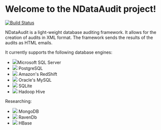 # Welcome to the NDataAudit project!

[![Build Status](https://travis-ci.org/hectorsosajr/NDataAudit.svg?branch=master)](https://travis-ci.org/hectorsosajr/NDataAudit.svg?branch=master)

NDataAudit is a light-weight database auditing framework. It allows for the creation of audits in XML format. The framework sends the results of the audits as HTML emails.

It currently supports the following database engines:

* [![](https://cdn.rawgit.com/hectorsosajr/NDataAudit/master/images/32_SQLServer.png)]()Microsoft SQL Server
* [![](https://cdn.rawgit.com/hectorsosajr/NDataAudit/master/images/32_PostGres.png)]() PostgreSQL
* [![](https://cdn.rawgit.com/hectorsosajr/NDataAudit/master/images/32_Redshift.png)]() Amazon's RedShift
* [![](https://cdn.rawgit.com/hectorsosajr/NDataAudit/master/images/32_MySQL.png)]() Oracle's MySQL
* [![](https://cdn.rawgit.com/hectorsosajr/NDataAudit/master/images/32_Sqlite.png)]() SQLite
* [![](https://cdn.rawgit.com/hectorsosajr/NDataAudit/master/images/32_Hive.png)]() Hadoop Hive

Researching:

* [![](https://cdn.rawgit.com/hectorsosajr/NDataAudit/master/images/32_MongoDb.png)]() MongoDB
* [![](https://cdn.rawgit.com/hectorsosajr/NDataAudit/master/images/32_RavenDb.png)]() RavenDb
* [![](https://cdn.rawgit.com/hectorsosajr/NDataAudit/master/images/32_HBase.png)]() HBase